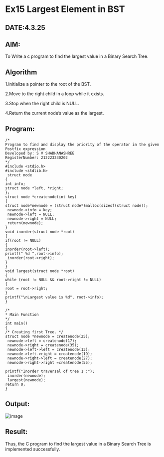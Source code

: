 # Ex15 Largest Element in BST
## DATE:4.3.25
## AIM:
To Write a c program to find the largest value in a Binary Search Tree.

## Algorithm
1.Initialize a pointer to the root of the BST.

2.Move to the right child in a loop while it exists.

3.Stop when the right child is NULL.

4.Return the current node’s value as the largest. 

## Program:
```
/*
Program to find and display the priority of the operator in the given Postfix expression
Developed by: S V SHADHANASHREE
RegisterNumber: 212223230202 
*/
#include <stdio.h>
#include <stdlib.h>
 struct node
{
int info;
struct node *left, *right;
};
struct node *createnode(int key)
{
struct node*newnode = (struct node*)malloc(sizeof(struct node));
 newnode->info = key;
 newnode->left = NULL;
 newnode->right = NULL;
 return(newnode);
}
void inorder(struct node *root)
{
if(root != NULL)
{
inorder(root->left);
printf(" %d ",root->info);
 inorder(root->right);
}
}
void largest(struct node *root)
{
while (root != NULL && root->right != NULL)
{
root = root->right;
}
printf("\nLargest value is %d", root->info);
}
 
/*
* Main Function
*/
int main()
{
/* Creating first Tree. */
struct node *newnode = createnode(25);
 newnode->left = createnode(17);
 newnode->right = createnode(35);
 newnode->left->left = createnode(13);
 newnode->left->right = createnode(19);
 newnode->right->left = createnode(27);
 newnode->right->right =createnode(55);

printf("Inorder traversal of tree 1 :");
 inorder(newnode);
 largest(newnode);
return 0;
}

```

## Output:

![image](https://github.com/user-attachments/assets/20dde782-038d-4d80-b8c7-14221519131e)


## Result:
Thus, the C program to find the largest value in a Binary Search Tree is implemented successfully.
